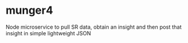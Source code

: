 # munger4
Node microservice to pull SR data, obtain an insight and then post that insight in simple lightweight JSON
